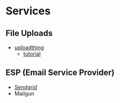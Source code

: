 # Services
## File Uploads
- [uploadthing](https://uploadthing.com/) 
  - [tutorial](https://blog.logrocket.com/handling-file-uploads-next-js-using-uploadthing/?ref=dailydev)

## ESP (Email Service Provider)
- [Sendgrid](https://sendgrid.com/en-us)
- Mailgun

